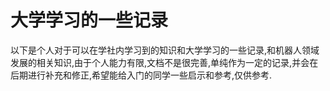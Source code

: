 # 大学学习的一些记录

以下是个人对于可以在学社内学习到的知识和大学学习的一些记录,和机器人领域发展的相关知识,由于个人能力有限,文档不是很完善,单纯作为一定的记录,并会在后期进行补充和修正,希望能给入门的同学一些启示和参考,仅供参考.


